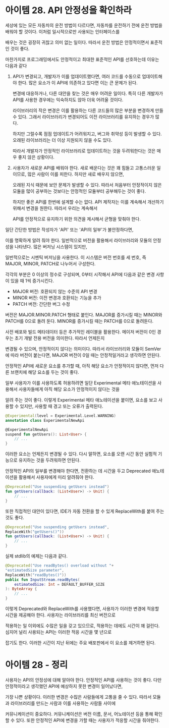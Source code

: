 # 아이템 28. API 안정성을 확인하라

세상에 있는 모든 자동차의 운전 방법이 다르다면, 자동차를 운전하기 전에 운전 방법을 배워야 할 것이다. 이처럼 일시적으로만 사용되는 인터페이스를

배우는 것은 굉장히 귀찮고 의미 없는 일이다. 따라서 운전 방법은 안정적이면서 표준적인 것이 좋다.

마찬가지로 프로그래밍에서도 안정적이고 최대한 표준적인 API를 선호하는데 이유는 다음과 같다

1. API가 변경되고, 개발자가 이를 업데이트했다면, 여러 코드를 수동으로 업데이트해야 한다. 많은 요소가 이 API에 의존하고 있다면 이는 큰 문제가 된다.

    변경에 대응하거나, 다른 대안을 찾는 것은 매우 어려운 일이다. 특히 다른 개발자가 API를 사용한 경우에는 익숙하지도 않아 더욱 어려울 것이다.

    라이브러리의 작은 변경은 이를 활용하는 다른 코드들의 많은 부분을 변경하게 만들 수 있다. 그래서 라이브러리가 변경되어도 이전 라이브러리를 유지하는 경우가 많다.

    하지만 그럴수록 점점 업데이트가 어려워지고, 버그와 취약성 등이 발생할 수 있다. 오래된 라이브러리는 더 이상 지원되지 않을 수도 있다. 

    따라서 개발자가 안정적인 라이브러리로 업데이트하는 것을 두려워한다는 것은 매우 좋지 않은 상황이다.

2. 사용자가 새로운 API를 배워야 한다. 새로 배운다는 것은 꽤 힘들고 고통스러운 일이므로, 많은 사람이 이를 피한다. 하지만 새로 배우지 않으면,

    오래된 지식 때문에 보안 문제가 발생할 수 있다. 따라서 처음부터 안정적이지 않은 모듈을 많이 공부하는 것보다는 안정적인 모듈부터 공부해두는 것이 좋다.

    하지만 좋은 API를 한번에 설계할 수는 없다. API 제작자는 이를 계속해서 개선하기 위해서 변경을 원한다. 따라서 우리는 계속해서 

    API를 안정적으로 유지하기 위한 의견을 제시해서 균형을 맞춰야 한다. 
    
    
일단 간단한 방법은 작성자가 'API' 또는 'API의 일부'가 불안정하다면,

이를 명확하게 알려 줘야 한다. 일반적으로 버전을 활용해서 라이브러리와 모듈의 안정성을 나타낸다. 많은 버저닝 시스템이 있지만,

일반적으로는 시멘틱 버저닝을 사용한다. 이 시스템은 버전 번호를 세 번호, 즉 MAJOR, MINOR, PATCH로 나누어서 구성한다.

각각의 부분은 0 이상의 정수로 구성되며, 0부터 시작해서 API에 다음과 같은 변경 사항이 있을 때 1씩 증가시킨다.
- MAJOR 버전: 호환되지 않는 수준의 API 변경
- MINOR 버전: 이전 변경과 호환되는 기능을 추가
- PATCH 버전: 간단한 버그 수정

버전은 MAJOR.MINOR.PATCH 형태로 붙인다. MAJOR를 증가시킬 때는 MINOR와 PATCH를 0으로 돌려 둔다. MINOR를 증가시킬 때는 PATCH를 0으로 돌려둔다.

사전 배포와 빌드 메타데이터 등은 추가적인 레이블을 활용한다. 메이저 버전이 0인 경우는 초기 개발 전용 버전을 의미한다. 따라서 언제든지 

변경될 수 있으며, 안정적이지 않다는 의미이다. 따라서 라이브러리와 모듈이 SemVer에 따라 버전이 붙는다면, MAJOR 버전이 0일 때는 안정적일거라고 생각하면 안된다.

안정적인 API에 새로운 요소를 추가할 때, 아직 해당 요소가 안정적이지 않다면, 먼저 다른 브랜치에 해당 요소를 두는 것이 좋다.

일부 사용자가 이를 사용하도록 허용하려면 일단 Experimental 메타 애노테이션을 사용해서 사용자들에게 아직 해당 요소가 안정적이지 않다는 것을

알려 주는 것이 좋다. 이렇게 Experimental 메타 애노테이션을 붙이면, 요소를 보고 사용할 수 있지만, 사용할 때 경고 또는 오류가 출력된다.

```kotlin
@Experimental(level = Experimental.Level.WARNING)
annotation class ExperimentalNewApi

@ExperimentalNewApi
suspend fun getUsers(): List<User> {
    // ...
}
```

이러한 요소는 언제든지 변경될 수 있다. 다시 말하면, 요소를 오랜 시간 동안 실험적 기능으로 유지하는 것을 두려워하면 안된다.

안정적인 API의 일부를 변경해야 한다면, 전환하는 데 시간을 두고 Deprecated 애노테이션을 활용해서 사용자에게 미리 알려줘야 한다.

```kotlin
@Deprecated("Use suspending getUsers instead")
fun getUsers(callback: (List<User>) -> Unit) {
    // ...
}
```

또한 직접적인 대안이 있다면, IDE가 자동 전환을 할 수 있게 ReplaceWith를 붙여 주는 것도 좋다.

```kotlin
@Deprecated("Use suspending getUsers instead",
ReplaceWith("getUsers()"))
fun getUsers(callback: (List<User>) -> Unit) {
    // ...
}
```

실제 stdlib의 예제는 다음과 같다.

```kotlin
@Deprecated("Use readBytes() overload without "+
"estimatedSize parameter",
ReplaceWith("readBytes()"))
public fun InputStream.readBytes(
    estimatedSize: Int = DEFAULT_BUFFER_SIZE
): ByteArray {
    // ...
}
```

이렇게 Deprecated와 ReplaceWith를 사용했다면, 사용자가 이러한 변경에 적응할 시간을 제공해야 한다. 사용자는 라이브러리를 최신 버전으로

적용하는 일 이외에도 수많은 일을 갖고 있으므로, 적용하는 데에도 시간이 꽤 걸린다. 심지어 널리 사용되는 API는 이러한 적응 시간을 몇 년으로

잡기도 한다. 이러한 시간이 지난 뒤에는 주요 배포판에서 이 요소를 제거하면 된다.

# 아이템 28 - 정리
사용자는 API의 안정성에 대해 알아야 한다. 안정적인 API를 사용하는 것이 좋다. 다만 안정적이라고 생각했던 API에 예상하지 못한 변경이 일어났다면,

가장 나쁜 상황이다. 이러한 변경은 수많은 사람들에게 고통을 줄 수 있다. 따라서 모듈과 라이브러리를 만드는 사람과 이를 사용하는 사람들 사이에

커뮤니케이션이 중요하다. 커뮤니케이션은 버전 이름, 문서, 어노테이션 등을 통해 확인할 수 있다. 또한 안정적인 API에 변경을 가할 때는 사용자가 적응할 시간을 줘야한다.